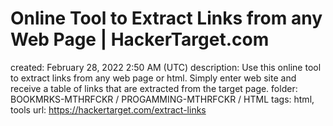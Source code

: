 # Online Tool to Extract Links from any Web Page | HackerTarget.com

created: February 28, 2022 2:50 AM (UTC)
description: Use this online tool to extract links from any web page or html. Simply enter web site and receive a table of links that are extracted from the target page.
folder: BOOKMRKS-MTHRFCKR / PROGAMMING-MTHRFCKR / HTML
tags: html, tools
url: https://hackertarget.com/extract-links